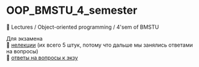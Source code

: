 # OOP_BMSTU_4_semester
:hammer: Lectures / Object-oriented programming / 4'sem of BMSTU

Для экзамена  
:link: [нелекции](https://github.com/poliorang/OOP_BMSTU_4_semester/wiki) (их всего 5 штук, потому что дальше мы занялись ответами на вопросы)  
:link: [ответы на вопросы к экзу](https://super-fascinator-305.notion.site/2022-d4734163215d440fad4da44e8426c4e4)  
